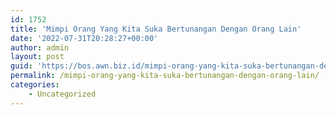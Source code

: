 ```yaml
---
id: 1752
title: 'Mimpi Orang Yang Kita Suka Bertunangan Dengan Orang Lain'
date: '2022-07-31T20:28:27+00:00'
author: admin
layout: post
guid: 'https://bos.awn.biz.id/mimpi-orang-yang-kita-suka-bertunangan-dengan-orang-lain/'
permalink: /mimpi-orang-yang-kita-suka-bertunangan-dengan-orang-lain/
categories:
    - Uncategorized
---
```


